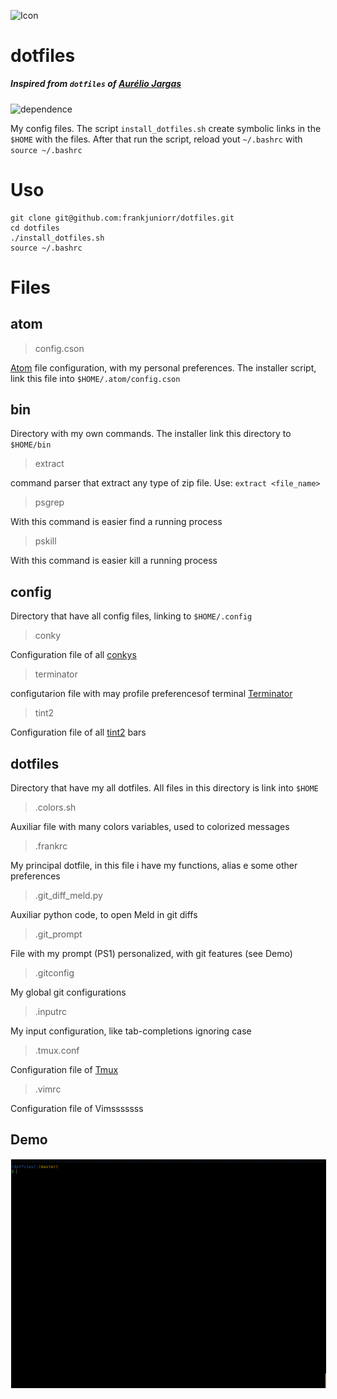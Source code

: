<img alt="Icon" src="https://dotfiles.github.io/images/dotfiles-logo.png?raw=true" align="middle" height="114" width="400">

# dotfiles

##### Inspired from `dotfiles` of [Aurélio Jargas](https://github.com/aureliojargas/dotfiles)

![dependence](https://img.shields.io/badge/linux-ubuntu_18.04-212121.svg?style=true)

My config files.
The script `install_dotfiles.sh` create symbolic links in the `$HOME` with the files.
After that run the script, reload yout `~/.bashrc` with `source ~/.bashrc`

# Uso
```shell
git clone git@github.com:frankjuniorr/dotfiles.git
cd dotfiles
./install_dotfiles.sh
source ~/.bashrc
```

# Files

## atom

> config.cson

[Atom](https://atom.io/) file configuration, with my personal preferences. The installer script, link this file into `$HOME/.atom/config.cson`

## bin

Directory with my own commands. The installer link this directory to `$HOME/bin`

> extract

command parser that extract any type of zip file. Use: `extract <file_name>`

> psgrep

With this command is easier find a running process

> pskill

With this command is easier kill a running process

## config

Directory that have all config files, linking to `$HOME/.config`

> conky

Configuration file of all [conkys](https://github.com/brndnmtthws/conky)

> terminator

configutarion file with may profile preferencesof terminal [Terminator](https://launchpad.net/terminator)

> tint2

Configuration file of all [tint2](https://gitlab.com/o9000/tint2) bars

## dotfiles

Directory that have my all dotfiles. All files in this directory is link into `$HOME`

> .colors.sh

Auxiliar file with many colors variables, used to colorized messages

> .frankrc

My principal dotfile, in this file i have my functions, alias e some other preferences

> .git_diff_meld.py

Auxiliar python code, to open Meld in git diffs

> .git_prompt

File with my prompt (PS1) personalized, with git features (see Demo)

> .gitconfig

My global git configurations

> .inputrc

My input configuration, like tab-completions ignoring case

> .tmux.conf

Configuration file of [Tmux](https://github.com/tmux/tmux/wiki)

> .vimrc

Configuration file of Vimsssssss

## Demo

<img alt="Icon" src="screenshots/prompt_example.gif?raw=true" align="center" hspace="1" vspace="1">
